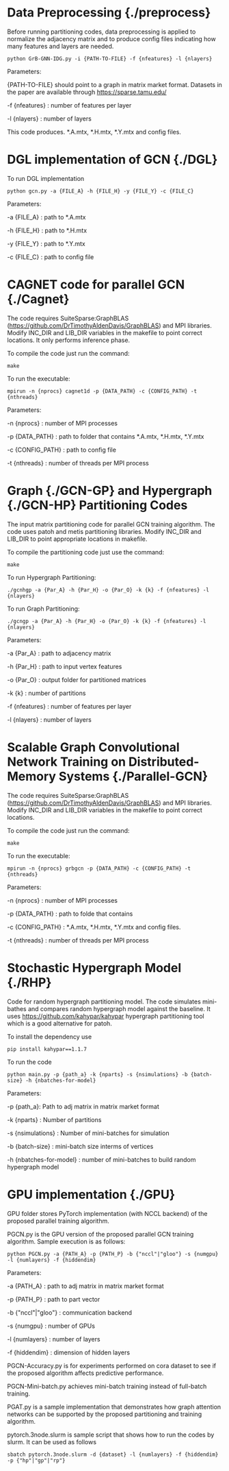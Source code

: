 # Data Preprocessing {./preprocess}

Before running partitioning codes, data preprocessing is applied to normalize the adjacency matrix and to produce config files indicating how many features and layers are needed.

```
python GrB-GNN-IDG.py -i {PATH-TO-FILE} -f {nfeatures} -l {nlayers}
```

Parameters:

{PATH-TO-FILE} should point to a graph in matrix market format. Datasets in the paper are available through https://sparse.tamu.edu/

-f {nfeatures} : number of features per layer

-l {nlayers} : number of layers

This code produces. *.A.mtx, *.H.mtx, *.Y.mtx and config files.

# DGL implementation of GCN {./DGL}

To run DGL implementation

```
python gcn.py -a {FILE_A} -h {FILE_H} -y {FILE_Y} -c {FILE_C}
```

Parameters:

-a {FILE_A} : path to *.A.mtx

-h {FILE_H} : path to *.H.mtx

-y {FILE_Y} : path to *.Y.mtx

-c {FILE_C} : path to config file

# CAGNET code for parallel GCN {./Cagnet}

The code requires SuiteSparse:GraphBLAS (https://github.com/DrTimothyAldenDavis/GraphBLAS) and MPI libraries. Modify INC_DIR and LIB_DIR variables in the makefile to point correct locations. It only performs inference phase.

To compile the code just run the command:

```
make
```

To run the executable:

```
mpirun -n {nprocs} cagnet1d -p {DATA_PATH} -c {CONFIG_PATH} -t {nthreads}
```

Parameters:

-n {nprocs} : number of MPI processes

-p {DATA_PATH} : path to folder that contains *.A.mtx, *.H.mtx, *.Y.mtx

-c {CONFIG_PATH} : path to config file

-t {nthreads} : number of threads per MPI process


# Graph {./GCN-GP} and Hypergraph {./GCN-HP} Partitioning Codes 

The input matrix partitioning code for parallel GCN training algorithm. The code uses patoh and metis partitioning libraries.
Modify INC_DIR and LIB_DIR to point appropriate locations in makefile.

To compile the partitioning code just use the command:

```
make
```

To run Hypergraph Partitioning:

```
./gcnhgp -a {Par_A} -h {Par_H} -o {Par_O} -k {k} -f {nfeatures} -l {nlayers}  
```

To run Graph Partitioning:

```
./gcngp -a {Par_A} -h {Par_H} -o {Par_O} -k {k} -f {nfeatures} -l {nlayers} 
```

Parameters:

-a {Par_A} : path to adjacency matrix 

-h {Par_H} : path to input vertex features 

-o {Par_O} : output folder for partitioned matrices 

-k {k} : number of partitions 

-f {nfeatures} : number of features per layer 

-l {nlayers} : number of layers 

# Scalable Graph Convolutional Network Training on Distributed-Memory Systems {./Parallel-GCN}

The code requires SuiteSparse:GraphBLAS (https://github.com/DrTimothyAldenDavis/GraphBLAS) and MPI libraries. Modify INC_DIR and LIB_DIR variables in the makefile to point correct locations.

To compile the code just run the command:

```
make
```

To run the executable:

```
mpirun -n {nprocs} grbgcn -p {DATA_PATH} -c {CONFIG_PATH} -t {nthreads}
```

Parameters:

-n {nprocs} : number of MPI processes

-p {DATA_PATH} : path to folde that contains

-c {CONFIG_PATH} : *.A.mtx, *.H.mtx, *.Y.mtx and config files.

-t {nthreads} : number of threads per MPI process


# Stochastic Hypergraph Model {./RHP}

Code for random hypergraph partitioning model. The code simulates mini-bathes and compares random hypergraph model against the baseline. It uses https://github.com/kahypar/kahypar hypergraph partitioning tool which is a good alternative for patoh. 

To install the dependency use 
```
pip install kahypar==1.1.7
```

To run the code

```
python main.py -p {path_a} -k {nparts} -s {nsimulations} -b {batch-size} -h {nbatches-for-model}
```

Parameters:

-p {path_a}: Path to adj matrix in matrix market format

-k {nparts} : Number of partitions

-s {nsimulations} : Number of mini-batches for simulation

-b {batch-size} : mini-batch size interms of vertices

-h {nbatches-for-model} : number of mini-batches to build random hypergraph model


# GPU implementation {./GPU}

GPU folder stores PyTorch implementation (with NCCL backend) of the proposed parallel training algorithm.

PGCN.py is the GPU version of the proposed parallel GCN training algorithm. Sample execution is as follows:

```
python PGCN.py -a {PATH_A} -p {PATH_P} -b {"nccl"|"gloo"} -s {numgpu} -l {numlayers} -f {hiddendim}
```

Parameters:

-a {PATH_A} : path to adj matrix in matrix market format

-p {PATH_P} : path to part vector

-b {"nccl"|"gloo"} : communication backend

-s {numgpu} : number of GPUs

-l {numlayers} : number of layers

-f {hiddendim} : dimension of hidden layers


PGCN-Accuracy.py is for experiments performed on cora dataset to see if the proposed algorithm affects predictive performance.

PGCN-Mini-batch.py achieves mini-batch training instead of full-batch training.

PGAT.py is a sample implementation that demonstrates how graph attention networks can be supported by the proposed partitioning and training algorithm.

pytorch.3node.slurm is sample script that shows how to run the codes by slurm. It can be used as follows
```
sbatch pytorch.3node.slurm -d {dataset} -l {numlayers} -f {hiddendim} -p {"hp"|"gp"|"rp"}
```
